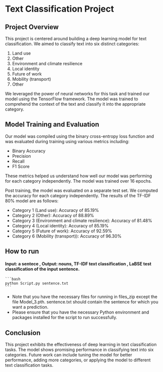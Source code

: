 # Text Classification Project

## Project Overview
This project is centered around building a deep learning model for text classification. We aimed to classify text into six distinct categories:

1. Land use
2. Other
3. Environment and climate resilience
4. Local identity
5. Future of work
6. Mobility (transport)
7. Other

We leveraged the power of neural networks for this task and trained our model using the TensorFlow framework. The model was trained to comprehend the context of the text and classify it into the appropriate category.

## Model Training and Evaluation
Our model was compiled using the binary cross-entropy loss function and was evaluated during training using various metrics including:

- Binary Accuracy
- Precision
- Recall
- F1 Score

These metrics helped us understand how well our model was performing for each category independently. The model was trained over 16 epochs.

Post training, the model was evaluated on a separate test set. We computed the accuracy for each category independently. The results of the TF-IDF 80% model are as follows:

- Category 1 (Land use): Accuracy of 85.19%
- Category 2 (Other): Accuracy of 88.89%
- Category 3 (Environment and climate resilience): Accuracy of 81.48%
- Category 4 (Local identity): Accuracy of 85.19%
- Category 5 (Future of work): Accuracy of 92.59%
- Category 6 (Mobility (transport)): Accuracy of 96.30%

## How to run
#### Input: a sentece , Output: nouns, TF-IDF text classification , LaBSE test classification of the input sentence.
    ```bash
    python Script.py sentence.txt
    ```
* Note that you have the necessary files for running in files_zip except the file Model_3.pth.
  sentence.txt should contain the sentence for which you want a prediction.
* Please ensure that you have the necessary Python environment and packages installed for the script to run successfully.

## Conclusion
This project exhibits the effectiveness of deep learning in text classification tasks. The model shows promising performance in classifying text into six categories. Future work can include tuning the model for better performance, adding more categories, or applying the model to different text classification tasks.
